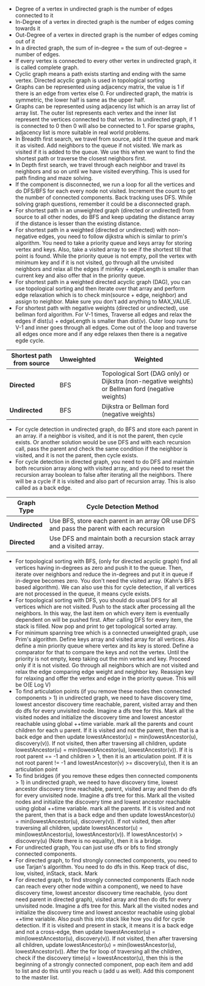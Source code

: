 * Degree of a vertex in undirected graph is the number of edges connected to it
* In-Degree of a vertex in directed graph is the number of edges coming towards it
* Out-Degree of a vertex in directed graph is the number of edges coming out of it
* In a directed graph, the sum of in-degree = the sum of out-degree = number of edges.
* If every vertex is connected to every other vertex in undirected graph, it is called complete graph.
* Cyclic graph means a path exists starting and ending with the same vertex. Directed acyclic graph is used in
  topological sorting
* Graphs can be represented using adjacency matrix, the value is 1 if there is an edge from vertex else 0.
  For undirected graph, the matrix is symmetric, the lower half is same as the upper half.
* Graphs can be represented using adjacency list which is an array list of array list. The outer list represents
  each vertex and the inner list represent the vertices connected to that vertex. In undirected graph, if 1 is
  connected to 0 then 0 will also be connected to 1. For sparse graphs, adjacency list is more suitable in real world
  problems.
* In Breadth first search, we travel from source, add it the queue and mark it as visited. Add neighbors to the queue
  if not visited. We mark as visited if it is added to the queue. We use this when we want to find the shortest path
  or traverse the closest neighbors first.
* In Depth first search, we travel through each neighbor and travel its neighbors and so on until we have visited
  everything. This is used for path finding and maze solving.
* If the component is disconnected, we run a loop for all the vertices and do DFS/BFS for each every node not visited.
  Increment the count to get the number of connected components. Back tracking uses DFS. While solving graph
  questions,
  remember it could be a disconnected graph.
* For shortest path in an unweighted graph (directed or undirected) from source to all other nodes, do BFS and keep
  updating the distance array
  if the distance is lesser than the existing distance.
* For shortest path in a weighted (directed or undirected) with non-negative edges, you need to follow dijkstra which
  is similar to prim's algorithm. You need to take a priority queue and keys array for storing vertex and keys. Also,
  take a visited array to see if the shortest till that point is found. While the priority queue is not empty, poll
  the vertex with minimum key and if it is not visited, go through all the unvisited neighbors and relax all the edges
  if
  minKey + edgeLength is smaller than current key and also offer that in the priority queue.
* For shortest path in a weighted directed acyclic graph (DAG), you can use topological sorting and then iterate over
  that array and perform edge relaxation which is to check min(source + edge, neighbor) and assign to neighbor. Make
  sure you don't add anything to MAX_VALUE.
* For shortest path with negative weights (directed or undirected), use bellman ford algorithm. For V-1 times, Traverse
  all edges and relax the edges if dist(u) + edgeLength is smaller than dist(v). Outer loop runs for V-1 and inner goes
  through all edges. Come out of the loop and traverse all edges once more and if any edge relaxes then there is a
  negative egde cycle.

| **Shortest path from source** | **Unweighted**       | **Weighted**                                                    |
|-------------------------------|----------------------|-----------------------------------------------------------------|
| **Directed**                  | BFS                  | Topological Sort (DAG only) or Dijkstra (non-negative weights) or Bellman ford (negative weights) |
| **Undirected**                | BFS                  | Dijkstra or Bellman ford (negative weights)                                                    |

* For cycle detection in undirected graph, do BFS and store each parent in an array. if a neighbor is visited, and it
  is not the parent, then cycle exists. Or another solution would be use DFS and with each recursion call, pass the
  parent
  and check the same condition if the neighbor is visited, and it is not the parent, then cycle exists.
* For cycle detection in directed graph, you need to do DFS and maintain both recursion array along with visited
  array, and you need to reset the recursion array boolean to false after iterating all the neighbors. There will be
  a cycle if it is visited and also part of recursion array. This is also called as a back edge.

| **Graph Type**           | **Cycle Detection Method**                                                                   |
|--------------------------|---------------------------------------------------------------------------------------------|
| **Undirected**           | Use BFS, store each parent in an array OR use DFS and pass the parent with each recursion    |
| **Directed**             | Use DFS and maintain both a recursion stack array and a visited array.                       |

* For topological sorting with BFS, (only for directed acyclic graph) find all vertices having in-degrees as zero and
  push it to the queue. Then, iterate over neighbors and reduce the in-degrees and put it in queue if in-degree
  becomes zero. You don't need the visited array. (Kahn's BFS based algorithm). We can also use this for cycle
  detection, if all vertices are not processed in the queue, it means cycle exists.
* For topological sorting with DFS, you should do usual DFS for all vertices which are not visited. Push to the stack
  after processing all the neighbors. In this way, the last item on which every item is eventually dependent on will
  be pushed first. After calling DFS for every item, the stack is filled. Now pop and print to get topological sorted
  array.
* For minimum spanning tree which is a connected unweighted graph, use Prim's algorithm. Define keys array and visited
  array for all vertices. Also define a min priority queue where vertex and its key is stored. Define a comparator for
  that to compare the keys and not the vertex. Until the priority is not empty, keep taking out the min vertex and key.
  Proceed only if it is not visited. Go through all neighbors which are not visited and relax the edge comparing edge
  weight and neighbor key. Reassign key for relaxing and offer the vertex and edge in the priority queue.
  This will be O(E Log V)
* To find articulation points (if you remove these nodes then connected components > 1) in undirected graph, we need to
  have discovery time, lowest ancestor discovery time reachable, parent, visited array and then do dfs for every
  unvisited node.
  Imagine a dfs tree for this. Mark all the visited nodes and initialize the discovery time and lowest ancestor
  reachable using
  global ++time variable. mark all the parents and count children for each u parent. If it is visited and not the
  parent,
  then that is a back edge and then update lowestAncestor(u) = min(lowestAncestor(u), discovery(v)). If not visited,
  then after traversing all children, update lowestAncestor(u) = min(lowestAncestor(u), lowestAncestor(v)). If it is
  root parent == -1 and children > 1, then it is an articulation point. If it is not root parent != -1 and
  lowestAncestor(v) >= discovery(u), then it is an articulation point
* To find bridges (if you remove these edges then connected components > 1) in undirected graph, we need to
  have discovery time, lowest ancestor discovery time reachable, parent, visited array and then do dfs for every
  unvisited node.
  Imagine a dfs tree for this. Mark all the visited nodes and initialize the discovery time and lowest ancestor
  reachable using
  global ++time variable. mark all the parents. If it is visited and not the parent, then that is a back edge and then
  update lowestAncestor(u) = min(lowestAncestor(u), discovery(v)). If not visited,
  then after traversing all children, update lowestAncestor(u) = min(lowestAncestor(u), lowestAncestor(v)).
  If lowestAncestor(v) > discovery(u) (Note there is no equality), then it is a bridge.
* For undirected graph, You can just use dfs or bfs to find strongly connected components.
* For directed graph, to find strongly connected components, you need to use Tarjan's algorithm. You need to do dfs in
  this. Keep track of disc, low, visited, inStack, stack. Mark
* For directed graph, to find strongly connected components (Each node can reach every other node within a component),
  we
  need to have discovery time, lowest ancestor discovery time reachable, (you dont need parent in directed graph),
  visited
  array and then do dfs for every unvisited node. Imagine a dfs tree for this. Mark all the visited nodes and initialize
  the discovery time and lowest ancestor reachable using global ++time variable. Also push this into stack like how you
  did for cycle detection. If it is visited and present in stack, it means it is a back edge and not a cross-edge, then
  update lowestAncestor(u) = min(lowestAncestor(u), discovery(v)). If not visited, then after traversing all children,
  update lowestAncestor(u) = min(lowestAncestor(u), lowestAncestor(v)). After the for loop of traversing all the
  children,
  check if the discovery time(u) = lowestAncestor(u), then this is the beginning of a strongly connected component, pop
  each item and add to list and do this until you reach u (add u as well). Add this component to the master list.